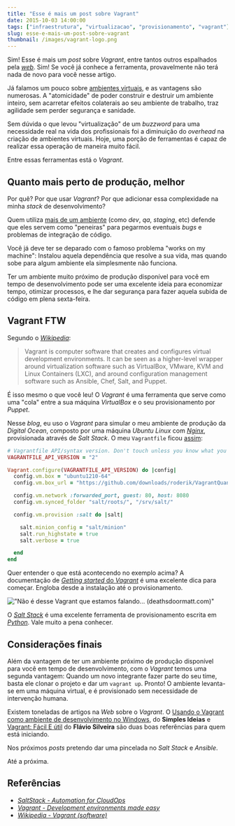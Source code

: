 ```yaml
---
title: "Esse é mais um post sobre Vagrant"
date: 2015-10-03 14:00:00
tags: ["infraestrutura", "virtualizacao", "provisionamento", "vagrant"]
slug: esse-e-mais-um-post-sobre-vagrant
thumbnail: /images/vagrant-logo.png
---
```


Sim! Esse é mais um _post_ sobre _Vagrant_, entre tantos outros espalhados pela
[_web_](/tag/desenvolvimento-web.html "Leia mais sobre Web"). Sim! Se você já conhece a ferramenta,
provavelmente não terá nada de novo para você nesse artigo.

Já falamos um pouco sobre [ambientes virtuais](/tag/virtualizacao.html "Leia mais sobre Virtualização"),
e as vantagens são numerosas. A "atomicidade" de poder construir e destruir um
ambiente inteiro, sem acarretar efeitos colaterais ao seu ambiente de trabalho,
traz agilidade sem perder segurança e sanidade.

Sem dúvida o que levou "virtualização" de um _buzzword_ para uma necessidade
real na vida dos profissionais foi a diminuição do _overhead_ na criação de
ambientes virtuais. Hoje, uma porção de ferramentas é capaz de realizar essa
operação de maneira muito fácil.

Entre essas ferramentas está o _Vagrant_.

## Quanto mais perto de produção, melhor

Por quê? Por que usar _Vagrant_? Por que adicionar essa complexidade na minha
_stack_ de desenvolvimento?

Quem utiliza [mais de um ambiente](/2011/03/07/diferentes-ambientes.html)
(como _dev_, _qa_, _staging_, etc) defende que
eles servem como "peneiras" para pegarmos eventuais _bugs_ e problemas de
integração de código.

Você já deve ter se deparado com o famoso problema "works on my machine":
Instalou aquela dependência que resolve a sua vida, mas quando sobe para algum
ambiente ela simplesmente não funciona.

Ter um ambiente muito próximo de produção disponível para você em tempo de
desenvolvimento pode ser uma excelente ideia para economizar tempo, otimizar
processos, e lhe dar segurança para fazer aquela subida de código em plena
sexta-feira.

## Vagrant FTW

Segundo o [_Wikipedia_](https://en.wikipedia.org/wiki/Vagrant_%28software%29 "Leia sobre Vagrant"):

> Vagrant is computer software that creates and configures virtual development environments. It can be seen as a higher-level wrapper around virtualization software such as VirtualBox, VMware, KVM and Linux Containers (LXC), and around configuration management software such as Ansible, Chef, Salt, and Puppet.

É isso mesmo o que você leu! O _Vagrant_ é uma ferramenta que serve como uma
"cola" entre a sua máquina _VirtualBox_ e o seu provisionamento por _Puppet_.

Nesse _blog_, eu uso o _Vagrant_ para simular o meu ambiente de produção da
_Digital Ocean_, composto por uma máquina _Ubuntu Linux_ com [_Nginx_](/tag/nginx.html "Leia mais sobre NGINX"),
provisionada através de _Salt Stack_. O meu `Vagrantfile` ficou [assim](https://raw.githubusercontent.com/kplaube/blog/master/Vagrantfile "Veja no GitHub"):

```ruby
# Vagrantfile API/syntax version. Don't touch unless you know what you're doing!
VAGRANTFILE_API_VERSION = "2"

Vagrant.configure(VAGRANTFILE_API_VERSION) do |config|
  config.vm.box = "ubuntu1210-64"
  config.vm.box_url = "https://github.com/downloads/roderik/VagrantQuantal64Box/quantal64.box"

  config.vm.network :forwarded_port, guest: 80, host: 8080
  config.vm.synced_folder "salt/roots/", "/srv/salt/"

  config.vm.provision :salt do |salt|

    salt.minion_config = "salt/minion"
    salt.run_highstate = true
    salt.verbose = true

  end
end
```

Quer entender o que está acontecendo no exemplo acima? A documentação de [_Getting started_ do _Vagrant_](https://docs.vagrantup.com/v2/getting-started/index.html "Leia a documentação do Vagrant")
é uma excelente dica para começar. Engloba desde a instalação até o provisionamento.

!["Não é desse Vagrant que estamos falando... (deathsdoormatt.com)"](/images/the-vagrant.jpg "Não é desse Vagrant que estamos falando... (deathsdoormatt.com)")

O [_Salt Stack_](http://saltstack.com/ "Conheça o SaltStack") é uma excelente
ferramenta de provisionamento escrita em [_Python_](/tag/python.html "Leia mais sobre Python"). Vale muito a pena conhecer.

## Considerações finais

Além da vantagem de ter um ambiente próximo de produção disponível para você em
tempo de desenvolvimento, com o _Vagrant_ temos uma segunda vantagem: Quando um
novo integrante fazer parte do seu time, basta ele clonar o projeto e dar
um `vagrant up`. Pronto! O ambiente levanta-se em uma máquina virtual, e é
provisionado sem necessidade de intervenção humana.

Existem toneladas de artigos na _Web_ sobre o _Vagrant_. O [Usando o Vagrant como ambiente de desenvolvimento no Windows](http://simplesideias.com.br/usando-o-vagrant-como-ambiente-de-desenvolvimento-no-windows "Leia o artigo no SimplesIdeias"), do **Simples Ideias** e [Vagrant: Fácil E útil](http://flaviosilveira.com/2012/vagrant-facil-e-util/ "Leia no blog do Flavio") do **Flávio Silveira** são duas boas referências para quem está iniciando.

Nos próximos _posts_ pretendo dar uma pincelada no _Salt Stack_ e _Ansible_.

Até a próxima.

## Referências

- _[SaltStack - Automation for CloudOps](http://saltstack.com/ "Conheça o Salt Stack")_
- _[Vagrant - Development environments made easy](https://www.vagrantup.com/ "Conheça o Vagrant")_
- [_Wikipedia - Vagrant (software)_](https://en.wikipedia.org/wiki/Vagrant_%28software%29 "Leia mais no Wikipedia")
